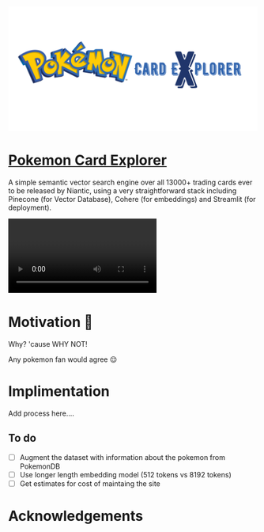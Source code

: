![Pokemon Trading Card](assets/banner.png)

# [Pokemon Card Explorer](https://pokemoncards.streamlit.app/)

A simple semantic vector search engine over all 13000+ trading cards ever to be released by Niantic, using a very straightforward stack including Pinecone (for Vector Database), Cohere (for embeddings) and Streamlit (for deployment). 

![Tutorial Video](assets/streamlit-app-2023-09-15-18-09-95.webm)

# Motivation 🤔

Why? 'cause WHY NOT!

Any pokemon fan would agree 😌



# Implimentation

Add process here....



## To do

- [ ] Augment the dataset with information about the pokemon from PokemonDB
- [ ] Use longer length embedding model (512 tokens vs 8192 tokens)
- [ ] Get estimates for cost of maintaing the site

# Acknowledgements 
